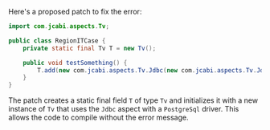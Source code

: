Here's a proposed patch to fix the error:
```java
import com.jcabi.aspects.Tv;

public class RegionITCase {
    private static final Tv T = new Tv();

    public void testSomething() {
        T.add(new com.jcabi.aspects.Tv.Jdbc(new com.jcabi.aspects.Tv.Jdbc.PostgreSql()));
    }
}
```
The patch creates a static final field `T` of type `Tv` and initializes it with a new instance of `Tv` that uses the `Jdbc` aspect with a `PostgreSql` driver. This allows the code to compile without the error message.